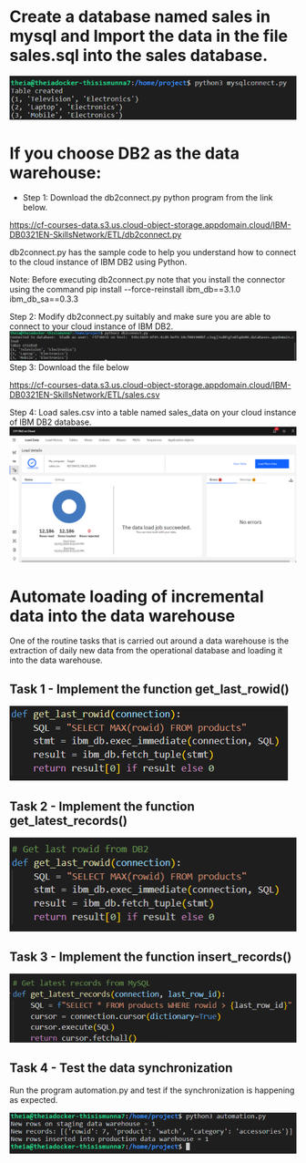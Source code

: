 # Create a database named sales in mysql and Import the data in the file sales.sql into the sales database.
![](https://github.com/munna710/data-enginering-capstone-project/blob/main/Automate%20loading%20of%20incremental%20data%20into%20the%20data%20warehouse/images/mysqlcon.png)
# If you choose DB2 as the data warehouse:
- Step 1: Download the db2connect.py python program from the link below.

https://cf-courses-data.s3.us.cloud-object-storage.appdomain.cloud/IBM-DB0321EN-SkillsNetwork/ETL/db2connect.py

db2connect.py has the sample code to help you understand how to connect to the cloud instance of IBM DB2 using Python.

Note: Before executing db2connect.py note that you install the connector using the command pip install --force-reinstall ibm_db==3.1.0 ibm_db_sa==0.3.3

Step 2: Modify db2connect.py suitably and make sure you are able to connect to your cloud instance of IBM DB2.
![](https://github.com/munna710/data-enginering-capstone-project/blob/main/Automate%20loading%20of%20incremental%20data%20into%20the%20data%20warehouse/images/db2con.png)
Step 3: Download the file below

https://cf-courses-data.s3.us.cloud-object-storage.appdomain.cloud/IBM-DB0321EN-SkillsNetwork/ETL/sales.csv

Step 4: Load sales.csv into a table named sales_data on your cloud instance of IBM DB2 database.
![](https://github.com/munna710/data-enginering-capstone-project/blob/main/Automate%20loading%20of%20incremental%20data%20into%20the%20data%20warehouse/images/loaddb2.png)
# Automate loading of incremental data into the data warehouse
One of the routine tasks that is carried out around a data warehouse is the extraction of daily new data from the operational database and loading it into the data warehouse.
## Task 1 - Implement the function get_last_rowid()
![](https://github.com/munna710/data-enginering-capstone-project/blob/main/Automate%20loading%20of%20incremental%20data%20into%20the%20data%20warehouse/images/t1.png)
## Task 2 - Implement the function get_latest_records()
![](https://github.com/munna710/data-enginering-capstone-project/blob/main/Automate%20loading%20of%20incremental%20data%20into%20the%20data%20warehouse/images/t2.png)
## Task 3 - Implement the function insert_records()
![](https://github.com/munna710/data-enginering-capstone-project/blob/main/Automate%20loading%20of%20incremental%20data%20into%20the%20data%20warehouse/images/t3.png)
## Task 4 - Test the data synchronization
Run the program automation.py and test if the synchronization is happening as expected.

![](https://github.com/munna710/data-enginering-capstone-project/blob/main/Automate%20loading%20of%20incremental%20data%20into%20the%20data%20warehouse/images/sync.png)

